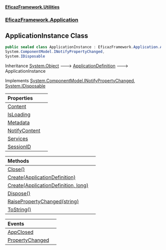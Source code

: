 #### [EficazFramework.Utilities](EficazFrameworkUtilities.md 'EficazFramework Utilities')
### [EficazFramework.Application](EficazFrameworkUtilities.md#EficazFramework.Application 'EficazFramework.Application')

## ApplicationInstance Class

```csharp
public sealed class ApplicationInstance : EficazFramework.Application.ApplicationDefinition,
System.ComponentModel.INotifyPropertyChanged,
System.IDisposable
```

Inheritance [System.Object](https://docs.microsoft.com/en-us/dotnet/api/System.Object 'System.Object') &#129106; [ApplicationDefinition](EficazFramework.Application/ApplicationDefinition.md 'EficazFramework.Application.ApplicationDefinition') &#129106; ApplicationInstance

Implements [System.ComponentModel.INotifyPropertyChanged](https://docs.microsoft.com/en-us/dotnet/api/System.ComponentModel.INotifyPropertyChanged 'System.ComponentModel.INotifyPropertyChanged'), [System.IDisposable](https://docs.microsoft.com/en-us/dotnet/api/System.IDisposable 'System.IDisposable')

| Properties | |
| :--- | :--- |
| [Content](EficazFramework.Application/ApplicationInstance/Content.md 'EficazFramework.Application.ApplicationInstance.Content') | |
| [IsLoading](EficazFramework.Application/ApplicationInstance/IsLoading.md 'EficazFramework.Application.ApplicationInstance.IsLoading') | |
| [Metadata](EficazFramework.Application/ApplicationInstance/Metadata.md 'EficazFramework.Application.ApplicationInstance.Metadata') | |
| [NotifyContent](EficazFramework.Application/ApplicationInstance/NotifyContent.md 'EficazFramework.Application.ApplicationInstance.NotifyContent') | |
| [Services](EficazFramework.Application/ApplicationInstance/Services.md 'EficazFramework.Application.ApplicationInstance.Services') | |
| [SessionID](EficazFramework.Application/ApplicationInstance/SessionID.md 'EficazFramework.Application.ApplicationInstance.SessionID') | |

| Methods | |
| :--- | :--- |
| [Close()](EficazFramework.Application/ApplicationInstance/Close().md 'EficazFramework.Application.ApplicationInstance.Close()') | |
| [Create(ApplicationDefinition)](EficazFramework.Application/ApplicationInstance/Create(ApplicationDefinition).md 'EficazFramework.Application.ApplicationInstance.Create(EficazFramework.Application.ApplicationDefinition)') | |
| [Create(ApplicationDefinition, long)](EficazFramework.Application/ApplicationInstance/Create(ApplicationDefinition,long).md 'EficazFramework.Application.ApplicationInstance.Create(EficazFramework.Application.ApplicationDefinition, long)') | |
| [Dispose()](EficazFramework.Application/ApplicationInstance/Dispose().md 'EficazFramework.Application.ApplicationInstance.Dispose()') | |
| [RaisePropertyChanged(string)](EficazFramework.Application/ApplicationInstance/RaisePropertyChanged(string).md 'EficazFramework.Application.ApplicationInstance.RaisePropertyChanged(string)') | |
| [ToString()](EficazFramework.Application/ApplicationInstance/ToString().md 'EficazFramework.Application.ApplicationInstance.ToString()') | |

| Events | |
| :--- | :--- |
| [AppClosed](EficazFramework.Application/ApplicationInstance/AppClosed.md 'EficazFramework.Application.ApplicationInstance.AppClosed') | |
| [PropertyChanged](EficazFramework.Application/ApplicationInstance/PropertyChanged.md 'EficazFramework.Application.ApplicationInstance.PropertyChanged') | |

